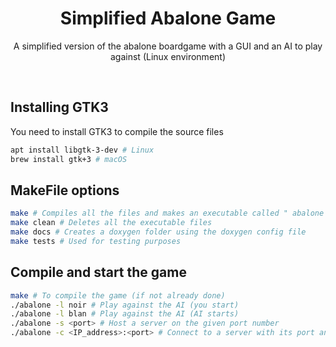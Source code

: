 <h1 align="center">Simplified Abalone Game</h1>
<p align="center">A simplified version of the abalone boardgame with a GUI and an AI to play against (Linux environment)</p>
<br>

## Installing GTK3
<p align="left">You need to install GTK3 to compile the source files</p>

```bash
apt install libgtk-3-dev # Linux
brew install gtk+3 # macOS
```
## MakeFile options

```bash
make # Compiles all the files and makes an executable called " abalone "
make clean # Deletes all the executable files
make docs # Creates a doxygen folder using the doxygen config file
make tests # Used for testing purposes
```

## Compile and start the game

```bash
make # To compile the game (if not already done)
./abalone -l noir # Play against the AI (you start)
./abalone -l blan # Play against the AI (AI starts)
./abalone -s <port> # Host a server on the given port number
./abalone -c <IP_address>:<port> # Connect to a server with its port and IP address
```
